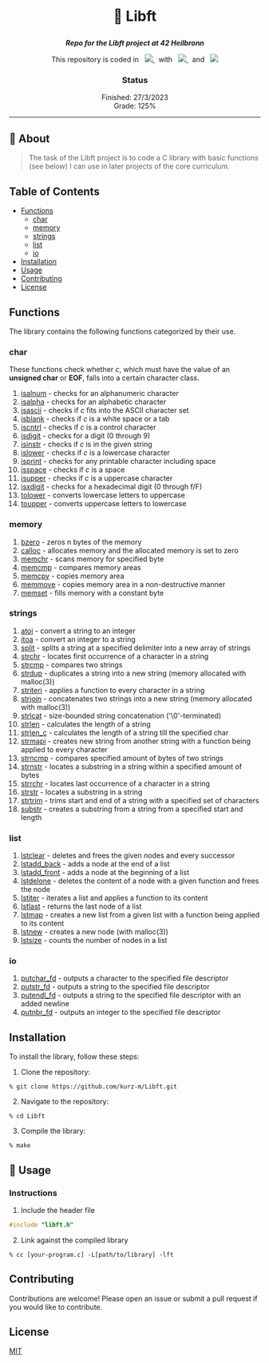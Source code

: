 <h1 align="center">
    <p>
        📓 Libft
    </p>
</h1>

<p align="center">
    <b><i>Repo for the Libft project at 42 Heilbronn</i></b>
</p>

<p align="center">
    This repository is coded in&nbsp&nbsp
    <a href="https://skillicons.dev">
        <img src="https://skillicons.dev/icons?i=c" />
    </a>
     &nbsp&nbspwith&nbsp&nbsp
    <a href="https://skillicons.dev">
        <img src="https://skillicons.dev/icons?i=neovim" />
    </a>
     &nbsp&nbspand&nbsp&nbsp
    <a href="https://skillicons.dev">
        <img src="https://skillicons.dev/icons?i=vscode" />
    </a>
</p>

<h3 align="center">
    Status
</h3>

<p align="center">
    Finished: 27/3/2023<br>
    Grade: 125%
</p>

---

## 💾 About
> The task of the Libft project is to code a C library with basic functions (see below) I can use in later projects of the core curriculum.

## Table of Contents
- [Functions](#functions)
    - [char](#char)
    - [memory](#memory)
    - [strings](#strings)
    - [list](#list)
    - [io](#io)
- [Installation](#installation)
- [Usage](#usage)
- [Contributing](#contributing)
- [License](#license)

## Functions
The library contains the following functions categorized by their use.

### char
These functions check whether *c*, which must have the value of an
**unsigned char** or **EOF**, falls into a certain character class.
1. [isalnum](./src/char/ft_isalnum.c) - checks for an alphanumeric character
2. [isalpha](./src/char/ft_isalpha.c) - checks for an alphabetic character
3. [isascii](./src/char/ft_isascii.c) - checks if *c* fits into the ASCII character set
4. [isblank](./src/char/ft_isblank.c) - checks if *c* is a white space or a tab
5. [iscntrl](./src/char/ft_iscntrl.c) - checks if *c* is a control character
6. [isdigit](./src/char/ft_isdigit.c) - checks for a digit (0 through 9)
7. [isinstr](./src/char/ft_isinstr.c) - checks if *c* is in the given string
8. [islower](./src/char/ft_islower.c) - checks if *c* is a lowercase character
9. [isprint](./src/char/ft_isprint.c) - checks for any printable character including space
10. [isspace](./src/char/ft_isspace.c) - checks if *c* is a space
11. [isupper](./src/char/ft_isupper.c) - checks if *c* is a uppercase character
12. [isxdigit](./src/char/ft_isdigit.c) - checks for a hexadecimal digit (0 through f/F)
13. [tolower](./src/char/ft_tolower.c) - converts lowercase letters to uppercase
14. [toupper](./src/char/ft_toupper.c) - converts uppercase letters to lowercase

### memory
1. [bzero](./src/memory/ft_bzero.c) - zeros n bytes of the memory
2. [calloc](./src/memory/ft_calloc.c) - allocates memory and the allocated memory is set to zero
3. [memchr](./src/memory/ft_memchr.c) - scans memory for specified byte
4. [memcmp](./src/memory/ft_memcmp.c) - compares memory areas
5. [memcpy](./src/memory/ft_memcpy.c) - copies memory area
6. [memmove](./src/memory/ft_memmove.c) - copies memory area in a non-destructive manner
7. [memset](./src/memory/ft_memset.c) - fills memory with a constant byte

### strings
1. [atoi](./src/string/ft_atoi.c) - convert a string to an integer
2. [itoa](./src/string/ft_itoa.c) - convert an integer to a string
3. [split](./src/string/ft_split.c) - splits a string at a specified delimiter into a new array of strings
4. [strchr](./src/string/ft_strchr.c) - locates first occurrence of a character in a string
5. [strcmp](./src/string/ft_strcmp.c) - compares two strings
6. [strdup](./src/string/ft_strdup.c) - duplicates a string into a new string (memory allocated with malloc(3))
7. [striteri](./src/string/ft_striteri.c) - applies a function to every character in a string
8. [strjoin](./src/string/ft_strjoin.c) - concatenates two strings into a new string (memory allocated with malloc(3))
9. [strlcat](./src/string/ft_strlcat.c) - size-bounded string concatenation ('\0'-terminated)
10. [strlen](./src/string/ft_strlen.c) - calculates the length of a string
11. [strlen_c](./src/string/ft_strlen_c.c) - calculates the length of a string till the specified char
12. [strmapi](./src/string/ft_strmapi.c) - creates new string from another string with a function being applied to every character
13. [strncmp](./src/string/ft_strncmp.c) - compares specified amount of bytes of two strings
14. [strnstr](./src/string/ft_strnstr.c) - locates a substring in a string within a specified amount of bytes
15. [strrchr](./src/string/ft_strrchr.c) - locates last occurrence of a character in a string 
16. [strstr](./src/string/ft_strstr.c) - locates a substring in a string
17. [strtrim](./src/string/ft_strtrim.c) - trims start and end of a string with a specified set of characters
18. [substr](./src/string/ft_substr.c) - creates a substring from a string from a specified start and length

### list
1. [lstclear](./src/list/ft_lstclear.c) - deletes and frees the given nodes and every successor
2. [lstadd_back](./src/list/ft_lstadd_back.c) - adds a node at the end of a list
3. [lstadd_front](./src/list/ft_lstadd_front.c) - adds a node at the beginning of a list
4. [lstdelone](./src/list/ft_lstdelone.c) - deletes the content of a node with a given function and frees the node
5. [lstiter](./src/list/ft_lstiter.c) - iterates a list and applies a function to its content
6. [lstlast](./src/list/ft_lstlast.c) - returns the last node of a list
7. [lstmap](./src/list/ft_lstmap.c) - creates a new list from a given list with a function being applied to its content
8. [lstnew](./src/list/ft_lstnew.c) - creates a new node (with malloc(3))
9. [lstsize](./src/list/ft_lstsize.c) - counts the number of nodes in a list

### io
1. [putchar_fd](./src/io/ft_putchar_fd.c) - outputs a character to the specified file descriptor
2. [putstr_fd](./src/io/ft_putstr_fd.c) - outputs a string to the specified file descriptor
3. [putendl_fd](./src/io/ft_putendl_fd.c) - outputs a string to the specified file descriptor with an added newline
4. [putnbr_fd](./src/io/ft_putnbr_fd.c) - outputs an integer to the specified file descriptor

## Installation
To install the library, follow these steps:
1. Clone the repository: 
```shell
% git clone https://github.com/kurz-m/Libft.git
```

2. Navigate to the repository: 
```shell
% cd Libft
```

3. Compile the library:
```shell
% make
```

## 🧰 Usage
### Instructions
1. Include the header file
```C
#include "libft.h"
```

2. Link against the compiled library

```shell
% cc [your-program.c] -L[path/to/library] -lft
```
## Contributing
Contributions are welcome! Please open an issue or submit a pull request if you would like to contribute.

## License
[MIT](https://choosealicense.com/licenses/mit/)
